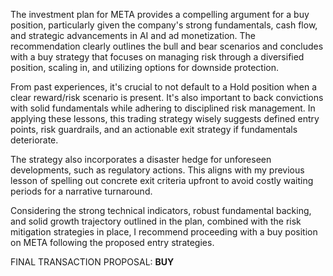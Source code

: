 The investment plan for META provides a compelling argument for a buy position, particularly given the company's strong fundamentals, cash flow, and strategic advancements in AI and ad monetization. The recommendation clearly outlines the bull and bear scenarios and concludes with a buy strategy that focuses on managing risk through a diversified position, scaling in, and utilizing options for downside protection.

From past experiences, it's crucial to not default to a Hold position when a clear reward/risk scenario is present. It's also important to back convictions with solid fundamentals while adhering to disciplined risk management. In applying these lessons, this trading strategy wisely suggests defined entry points, risk guardrails, and an actionable exit strategy if fundamentals deteriorate.

The strategy also incorporates a disaster hedge for unforeseen developments, such as regulatory actions. This aligns with my previous lesson of spelling out concrete exit criteria upfront to avoid costly waiting periods for a narrative turnaround.

Considering the strong technical indicators, robust fundamental backing, and solid growth trajectory outlined in the plan, combined with the risk mitigation strategies in place, I recommend proceeding with a buy position on META following the proposed entry strategies.

FINAL TRANSACTION PROPOSAL: **BUY**